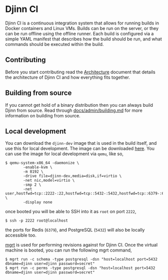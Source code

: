 # Djinn CI

Djinn CI is a continuous integration system that allows for running builds in
Docker containers and Linux VMs. Builds can be run on the server, or they can
be run offline using the offline runner. Each build is configured via a simple
YAML manifest that describes how the build should be run, and what commands
should be executed within the build.

## Contributing

Before you start contributing read the [Architecture](architecture.md) document
that details the architecture of Djinn CI and how everything fits together.

## Building from source

If you cannot get hold of a binary distribution then you can always build Djinn
from source. Read through [docs/admin/building.md](docs/admin/building.md) for
more information on building from source.

## Local development

You can download the `djinn-dev` image that is used in the build itself, and
use this for local development. The image can be downloaded
[here](https://djinn-ci.com/n/djinn-ci/djinn/-/images). You can use the image
for local development via `qemu`, like so,

    $ qemu-system-x86_64 -daemonize \
            -enable-kvm \
            -m 8192 \
            -drive file=djinn-dev,media=disk,if=virtio \
            -net nic,model=virtio \
            -smp 2 \
            -net user,hostfwd=tcp::2222-:22,hostfwd=tcp::5432-:5432,hostfwd=tcp::6379-:6379 \
            -display none

once booted you will be able to SSH into it as `root` on port `2222`,

    $ ssh -p 2222 root@localhost

the ports for Redis (`6379`), and PostgreSQL (`5432`) will also be locally
accessible too.

[mgrt](https://github.com/andrewpillar/mgrt) is used for performing revisions
against for Djinn CI. Once the virtual machine is booted, you can run the
following mgrt command,

    $ mgrt run -c schema -type postgresql -dsn "host=localhost port=5432 dbname=djinn user=djinn password=secret"
    $ mgrt run -c perms -type postgresql -dsn "host=localhost port=5432 dbname=djinn user=djinn password=secret"
